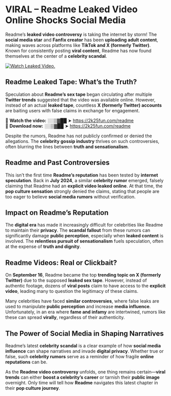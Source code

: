# VIRAL – Readme Leaked Video Online Shocks Social Media 

Readme’s **leaked video controversy** is taking the internet by storm! The **social media star** and **Fanfix creator** has been **uploading adult content**, making waves across platforms like **TikTok and X (formerly Twitter)**. Known for consistently posting **viral content**, Readme has now found themselves at the center of a **celebrity scandal**.  

[![Watch Leaked Video.](https://miro.medium.com/v2/resize:fit:828/format:webp/1*cilzJN44JGOrTw9NJCrNHA.gif "Watch Leaked Video")](https://2k25fun.com/readme)

## **Readme Leaked Tape: What’s the Truth?**  
Speculation about **Readme’s sex tape** began circulating after multiple **Twitter trends** suggested that the video was available online. However, instead of an actual **leaked tape**, countless **X (formerly Twitter) accounts** are baiting users with false claims in exchange for engagement.  

🔹 **Watch the video:** ░░▒▓██ ➤ https://2k25fun.com/readme  
🔹 **Download now:** ░░▒▓██ ➤ https://2k25fun.com/readme  

Despite the rumors, Readme has not publicly confirmed or denied the allegations. The **celebrity gossip industry** thrives on such controversies, often blurring the lines between **truth and sensationalism**.  

## **Readme and Past Controversies**  
This isn’t the first time **Readme’s reputation** has been tested by **internet speculation**. Back in **July 2024**, a similar **celebrity rumor** emerged, falsely claiming that Readme had an **explicit video leaked online**. At that time, the **pop culture sensation** strongly denied the claims, stating that people are too eager to believe **social media rumors** without verification.  

## **Impact on Readme’s Reputation**  
The **digital era** has made it increasingly difficult for celebrities like Readme to maintain their **privacy**. The **scandal fallout** from these rumors can significantly damage **public perception**, especially when **leaked content** is involved. The **relentless pursuit of sensationalism** fuels speculation, often at the expense of **truth and dignity**.  

## **Readme Videos: Real or Clickbait?**  
On **September 16**, Readme became the top **trending topic on X (formerly Twitter)** due to the supposed **leaked sex tape**. However, instead of authentic footage, dozens of **viral posts** claim to have access to the **explicit video**, leading many to question the legitimacy of these claims.  

Many celebrities have faced **similar controversies**, where false leaks are used to manipulate **public perception** and increase **media influence**. Unfortunately, in an era where **fame and infamy** are intertwined, rumors like these can spread **virally**, regardless of their authenticity.  

## **The Power of Social Media in Shaping Narratives**  
Readme’s latest **celebrity scandal** is a clear example of how **social media influence** can shape narratives and invade **digital privacy**. Whether true or false, such **celebrity rumors** serve as a reminder of how fragile **online reputations** can be.  

As the **Readme video controversy** unfolds, one thing remains certain—**viral trends** can either **boost a celebrity’s career** or tarnish their **public image** overnight. Only time will tell how **Readme** navigates this latest chapter in their **pop culture journey**. 